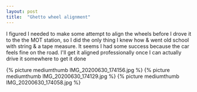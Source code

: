 ```yaml
---
layout: post
title:  "Ghetto wheel alignment"
---
```

I figured I needed to make some attempt to align the wheels before I drove it to the the MOT station, so I did the only thing I knew how & went old school with string & a tape measure. It seems I had some success because the car feels fine on the road. I'll get it aligned professionally once I can actually drive it somewhere to get it done

{% picture mediumthumb IMG_20200630_174156.jpg %}
{% picture mediumthumb IMG_20200630_174129.jpg %}
{% picture mediumthumb IMG_20200630_174058.jpg %}

